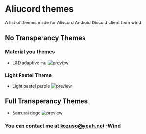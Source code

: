# Aliucord themes

A list of themes made for Aliucord Android Discord client from wind

## No Transperancy Themes

### Material you themes

- L&D adaptive mu ![preview](https://raw.githubusercontent.com/Drownbywind/Aliu-Themes/main/LD_Adaptive_mu_preview.jpg)

### Light Pastel Theme
  
- Light pastel purple ![preview](https://raw.githubusercontent.com/Drownbywind/Aliu-Themes/main/light_pastel_purple_preview.png)

## Full Transperancy Themes

- Samurai doge ![preview](https://raw.githubusercontent.com/Drownbywind/Aliu-Themes/main/samurai_doge_preview.png)

### You can contact me at kozuso@yeah.net -Wind
